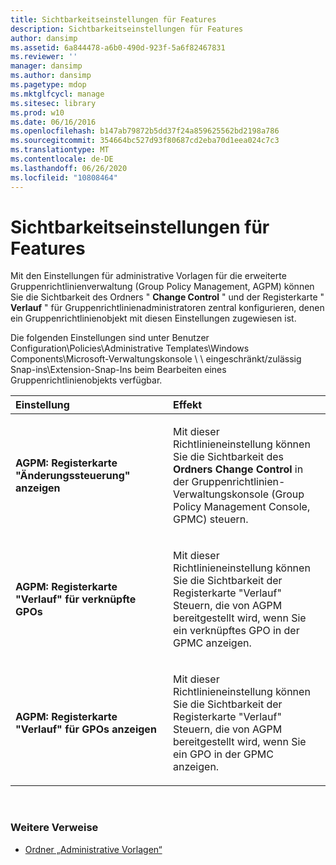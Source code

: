 ```yaml
---
title: Sichtbarkeitseinstellungen für Features
description: Sichtbarkeitseinstellungen für Features
author: dansimp
ms.assetid: 6a844478-a6b0-490d-923f-5a6f82467831
ms.reviewer: ''
manager: dansimp
ms.author: dansimp
ms.pagetype: mdop
ms.mktglfcycl: manage
ms.sitesec: library
ms.prod: w10
ms.date: 06/16/2016
ms.openlocfilehash: b147ab79872b5dd37f24a859625562bd2198a786
ms.sourcegitcommit: 354664bc527d93f80687cd2eba70d1eea024c7c3
ms.translationtype: MT
ms.contentlocale: de-DE
ms.lasthandoff: 06/26/2020
ms.locfileid: "10808464"
---
```

# Sichtbarkeitseinstellungen für Features


Mit den Einstellungen für administrative Vorlagen für die erweiterte Gruppenrichtlinienverwaltung (Group Policy Management, AGPM) können Sie die Sichtbarkeit des Ordners " **Change Control** " und der Registerkarte " **Verlauf** " für Gruppenrichtlinienadministratoren zentral konfigurieren, denen ein Gruppenrichtlinienobjekt mit diesen Einstellungen zugewiesen ist.

Die folgenden Einstellungen sind unter Benutzer Configuration\\Policies\\Administrative Templates\\Windows Components\\Microsoft-Verwaltungskonsole \ \ eingeschränkt/zulässig Snap-ins\\Extension-Snap-Ins beim Bearbeiten eines Gruppenrichtlinienobjekts verfügbar.

<table>
<colgroup>
<col width="50%" />
<col width="50%" />
</colgroup>
<thead>
<tr class="header">
<th align="left">Einstellung</th>
<th align="left">Effekt</th>
</tr>
</thead>
<tbody>
<tr class="odd">
<td align="left"><p><strong>AGPM: Registerkarte "Änderungssteuerung" anzeigen</strong></p></td>
<td align="left"><p>Mit dieser Richtlinieneinstellung können Sie die Sichtbarkeit des <strong> Ordners Change Control </strong> in der Gruppenrichtlinien-Verwaltungskonsole (Group Policy Management Console, GPMC) steuern.</p></td>
</tr>
<tr class="even">
<td align="left"><p><strong>AGPM: Registerkarte "Verlauf" für verknüpfte GPOs</strong></p></td>
<td align="left"><p>Mit dieser Richtlinieneinstellung können Sie die Sichtbarkeit der <strong> </strong> Registerkarte "Verlauf" Steuern, die von AGPM bereitgestellt wird, wenn Sie ein verknüpftes GPO in der GPMC anzeigen.</p></td>
</tr>
<tr class="odd">
<td align="left"><p><strong>AGPM: Registerkarte "Verlauf" für GPOs anzeigen</strong></p></td>
<td align="left"><p>Mit dieser Richtlinieneinstellung können Sie die Sichtbarkeit der <strong> </strong> Registerkarte "Verlauf" Steuern, die von AGPM bereitgestellt wird, wenn Sie ein GPO in der GPMC anzeigen.</p></td>
</tr>
</tbody>
</table>

 

### Weitere Verweise

-   [Ordner „Administrative Vorlagen“](administrative-templates-folder-agpm30ops.md)

 

 





